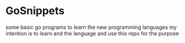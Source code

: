 # GoSnippets
some basic go programs to learn the new programming languages
my intention is to learn and the language and use this repo for the purpose

